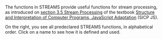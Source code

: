 The functions in STREAMS provide useful functions for stream processing,
as introduced on
<a href="https://sourceacademy.org/interactive-sicp/3.5">section
3.5 Stream Processing</a>
of the textbook
<a href="https://sourceacademy.org/interactive-sicp">Structure and Interpretation
of Computer Programs, JavaScript Adaptation</a> (SICP JS).

On the right, you see all predeclared STREAMS functions,
in alphabetical
order. Click on a name to see how it is defined and used.
